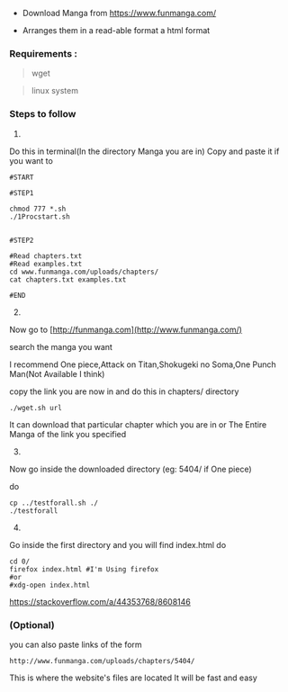 - Download Manga from https://www.funmanga.com/

- Arranges them in a read-able format a html format

### Requirements :

> wget

> linux system

### Steps to follow

1)
Do this in terminal(In the directory Manga you are in)
Copy and paste it if you want to

```shell
#START

#STEP1

chmod 777 *.sh
./1Procstart.sh


#STEP2

#Read chapters.txt
#Read examples.txt
cd www.funmanga.com/uploads/chapters/
cat chapters.txt examples.txt

#END
```

2)

Now go to [http://funmanga.com](http://www.funmanga.com/)

search the manga you want

I recommend One piece,Attack on Titan,Shokugeki no Soma,One Punch Man(Not Available I think)

copy the link you are now in and do this in chapters/ directory

```shell
./wget.sh url
```

It can download that particular chapter which you are in
or The Entire Manga of the link you specified

3)
Now go inside the downloaded directory (eg: 5404/ if One piece)

do

```shell
cp ../testforall.sh ./
./testforall
```

4)
Go inside the first directory and you will find index.html
do

```shell
cd 0/
firefox index.html #I'm Using firefox
#or
#xdg-open index.html
```

https://stackoverflow.com/a/44353768/8608146

### (Optional)

you can also paste links of the form

```shell
http://www.funmanga.com/uploads/chapters/5404/
```

This is where the website's files are located
It will be fast and easy
